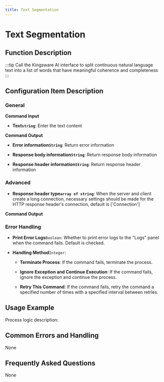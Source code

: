 ```yaml
---
title: Text Segmentation
---
```


# Text Segmentation

## Function Description

:::tip 
Call the Kingsware AI interface to split continuous natural language text into a list of words that have meaningful coherence and completeness
:::

## Configuration Item Description

### General

**Command Input**

- **Text`string`**: Enter the text content


**Command Output**

- **Error information`String`**: Return error information

- **Response body information`String`**: Return response body information

- **Response header information`String`**: Return response header information

### Advanced

- **Response header type`array of string`**: When the server and client create a long connection, necessary settings should be made for the HTTP response header's connection, default is ['Connection']


**Command Output**

### Error Handling

- **Print Error Logs**`Boolean`: Whether to print error logs to the "Logs" panel when the command fails. Default is checked. 

- **Handling Method**`Integer`:

    - **Terminate Process**: If the command fails, terminate the process.

    - **Ignore Exception and Continue Execution**: If the command fails, ignore the exception and continue the process.

    - **Retry This Command**: If the command fails, retry the command a specified number of times with a specified interval between retries.

## Usage Example

Process logic description:

## Common Errors and Handling

None

## Frequently Asked Questions

None

